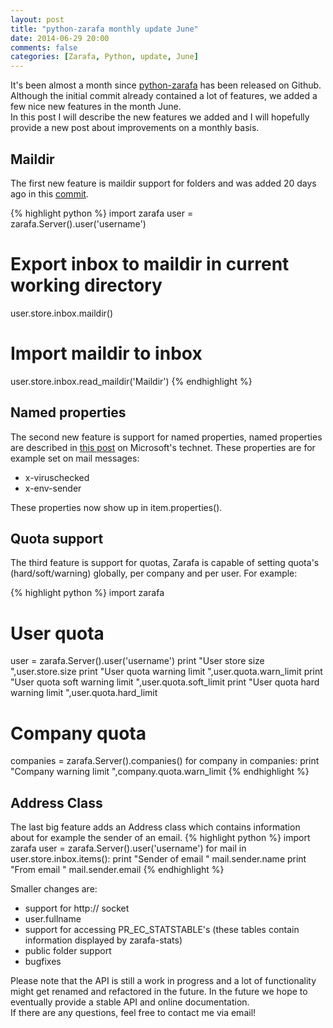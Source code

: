```yaml
---
layout: post
title: "python-zarafa monthly update June"
date: 2014-06-29 20:00
comments: false
categories: [Zarafa, Python, update, June]
---
```


It's been almost a month since [python-zarafa](https://github.com/zarafagroupware/python-zarafa) has been released on Github. Although the initial commit already contained a lot of features, we added a few nice new features in the month June.  
In this post I will describe the new features we added and I will hopefully provide a new post about improvements on a monthly basis.  

Maildir
-------
The first new feature is maildir support for folders and was added 20 days ago in this [commit](https://github.com/zarafagroupware/python-zarafa/commit/2aaf7faa775e443cd94e986ea8ad3916cf849f4d). 

{% highlight python %}
import zarafa
user = zarafa.Server().user('username')
# Export inbox to maildir in current working directory
user.store.inbox.maildir() 

# Import maildir to inbox
user.store.inbox.read_maildir('Maildir')
{% endhighlight %}

Named properties
----------------
The second new feature is support for named properties, named properties are described in [this post](http://blogs.technet.com/b/exchange/archive/2009/04/06/3407221.aspx) on Microsoft's technet. These properties are for example set on mail messages:

* x-viruschecked
* x-env-sender

These properties now show up in item.properties().

Quota support
-------------
The third feature is support for quotas, Zarafa is capable of setting quota's (hard/soft/warning) globally, per company and per user. For example:

{% highlight python %}
import zarafa

# User quota
user = zarafa.Server().user('username')
print "User store size ",user.store.size
print "User quota warning limit ",user.quota.warn_limit
print "User quota soft warning limit ",user.quota.soft_limit
print "User quota hard warning limit ",user.quota.hard_limit

# Company quota
companies = zarafa.Server().companies()
for company in companies:
	print "Company warning limit ",company.quota.warn_limit
{% endhighlight %}

Address Class
-------------
The last big feature adds an Address class which contains information about for example the sender of an email.
{% highlight python %}
import zarafa
user = zarafa.Server().user('username')
for mail in user.store.inbox.items():
	print "Sender of email " mail.sender.name
	print "From email " mail.sender.email
{% endhighlight %}

Smaller changes are:

* support for http:// socket
* user.fullname
* support for accessing PR_EC_STATSTABLE's (these tables contain information displayed by zarafa-stats)
* public folder support
* bugfixes

Please note that the API is still a work in progress and a lot of functionality might get renamed and refactored in the future. In the future we hope to eventually provide a stable API and online documentation.  
If there are any questions, feel free to contact me via email!
